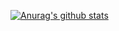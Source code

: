 [![Anurag's github stats](https://github-readme-stats.vercel.app/api?username=danana5)](https://github.com/anuraghazra/github-readme-stats)
